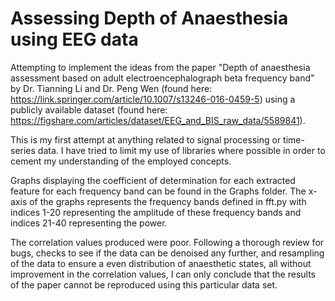 # Assessing Depth of Anaesthesia using EEG data
Attempting to implement the ideas from the paper "Depth of anaesthesia assessment based on adult
electroencephalograph beta frequency band" by Dr. Tianning Li and Dr. Peng Wen (found here: https://link.springer.com/article/10.1007/s13246-016-0459-5) using a publicly available dataset (found here: https://figshare.com/articles/dataset/EEG_and_BIS_raw_data/5589841). 

This is my first attempt at anything related to signal processing or time-series data. I have tried to limit my use of libraries where possible in order to cement my understanding of the employed concepts. 

Graphs displaying the coefficient of determination for each extracted feature for each frequency band can be found in the Graphs folder. The x-axis of the graphs represents the frequency bands defined in fft.py with indices 1-20 representing the amplitude of these frequency bands and indices 21-40 representing the power.

The correlation values produced were poor. Following a thorough review for bugs, checks to see if the data can be denoised any further, and resampling of the data to ensure a even distribution of anaesthetic states, all without improvement in the correlation values, I can only conclude that the results of the paper cannot be reproduced using this particular data set. 


